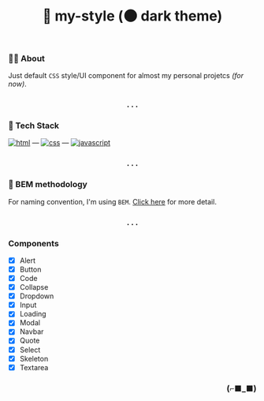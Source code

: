 <h1 align="center">💅 my-style (🌑 dark theme)</h1>

<br>

### 👨‍💻 About

Just default `CSS` style/UI component for almost my personal projetcs _(for now)_.

<h3 align="center">. . .</h3>

### 🧰 Tech Stack

[<img alt="html" src="https://img.shields.io/badge/HTML-239120?style=for-the-badge&logo=html5&logoColor=white" />](https://developer.mozilla.org/en-US/docs/Web/HTML) —
[<img alt="css" src="https://img.shields.io/badge/CSS-1572B6?style=for-the-badge&logo=css3&logoColor=white" />](https://developer.mozilla.org/en-US/docs/Web/CSS) —
[<img alt="javascript" src="https://img.shields.io/badge/JavaScript-323330?style=for-the-badge&logo=javascript&logoColor=F7DF1E" />](https://developer.mozilla.org/en-US/docs/Web/javascript)

<h3 align="center">. . .</h3>

### 📝 BEM methodology

For naming convention, I'm using `BEM`.
[Click here](https://en.bem.info/) for more detail.

<h3 align="center">. . .</h3>

### Components

- [x] Alert
- [x] Button
- [x] Code
- [x] Collapse
- [x] Dropdown
- [x] Input
- [x] Loading
- [x] Modal
- [x] Navbar
- [x] Quote
- [x] Select
- [x] Skeleton
- [x] Textarea

<h3 align="right">(⌐■_■)</h3>
